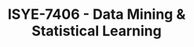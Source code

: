 ---
layout: course
title: ISYE-7406 - Data Mining & Statistical Learning
aliases: 
course_id: ISYE-7406
permalink: /ISYE-7406/
avg_difficulty: 2.33
avg_rating: 3.58
avg_workload: 14.84
---
